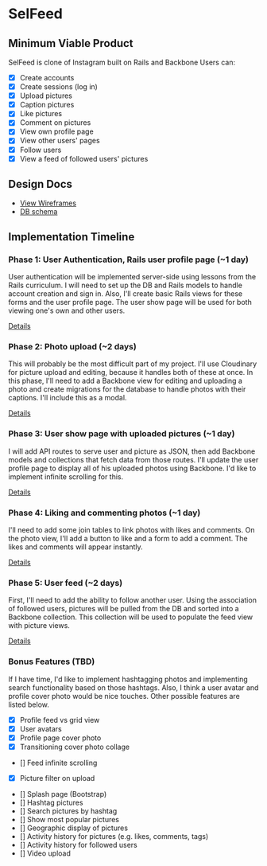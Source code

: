 # SelFeed

## Minimum Viable Product
SelFeed is clone of Instagram built on Rails and Backbone
Users can:

- [x] Create accounts
- [x] Create sessions (log in)
- [x] Upload pictures
- [x] Caption pictures
- [x] Like pictures
- [x] Comment on pictures
- [x] View own profile page
- [x] View other users' pages
- [x] Follow users
- [x] View a feed of followed users' pictures

## Design Docs
* [View Wireframes][views]
* [DB schema][schema]

[views]: ./docs/views.md
[schema]: ./docs/schema.md

## Implementation Timeline

### Phase 1: User Authentication, Rails user profile page (~1 day)
User authentication will be implemented server-side using lessons from the Rails curriculum. I will need to set up the DB and Rails models to handle account creation and sign in. Also, I'll create basic Rails views for these forms and the user profile page. The user show page will be used for both viewing one's own and other users.

[Details][phase-one]

### Phase 2: Photo upload (~2 days)
This will probably be the most difficult part of my project. I'll use Cloudinary for picture upload and editing, because it handles both of these at once. In this phase, I'll need to add a Backbone view for editing and uploading a photo and create migrations for the database to handle photos with their captions. I'll include this as a modal.

[Details][phase-two]

### Phase 3: User show page with uploaded pictures (~1 day)
I will add API routes to serve user and picture as JSON, then add Backbone models and collections that fetch data from those routes. I'll update the user profile page to display all of his uploaded photos using Backbone. I'd like to implement infinite scrolling for this.

[Details][phase-three]

### Phase 4: Liking and commenting photos (~1 day)
I'll need to add some join tables to link photos with likes and comments. On the photo view, I'll add a button to like and a form to add a comment. The likes and comments will appear instantly.

[Details][phase-four]

### Phase 5: User feed (~2 days)
First, I'll need to add the ability to follow another user. Using the association of followed users, pictures will be pulled from the DB and sorted into a Backbone collection. This collection will be used to populate the feed view with picture views.

[Details][phase-five]

### Bonus Features (TBD)
If I have time, I'd like to implement hashtagging photos and implementing search functionality based on those hashtags. Also, I think a user avatar and profile cover photo would be nice touches. Other possible features are listed below.

- [x] Profile feed vs grid view
- [x] User avatars
- [x] Profile page cover photo
- [x] Transitioning cover photo collage
- [] Feed infinite scrolling
- [x] Picture filter on upload
- [] Splash page (Bootstrap)
- [] Hashtag pictures
- [] Search pictures by hashtag
- [] Show most popular pictures
- [] Geographic display of pictures
- [] Activity history for pictures (e.g. likes, comments, tags)
- [] Activity history for followed users
- [] Video upload

[phase-one]: ./docs/phases/phase1.md
[phase-two]: ./docs/phases/phase2.md
[phase-three]: ./docs/phases/phase3.md
[phase-four]: ./docs/phases/phase4.md
[phase-five]: ./docs/phases/phase5.md
